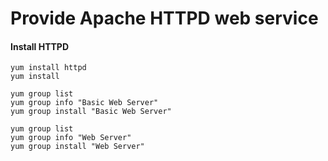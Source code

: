 # Provide Apache HTTPD web service

#### Install HTTPD
```
yum install httpd
yum install  
```
```
yum group list
yum group info "Basic Web Server"
yum group install "Basic Web Server"

yum group list
yum group info "Web Server"
yum group install "Web Server"
```

